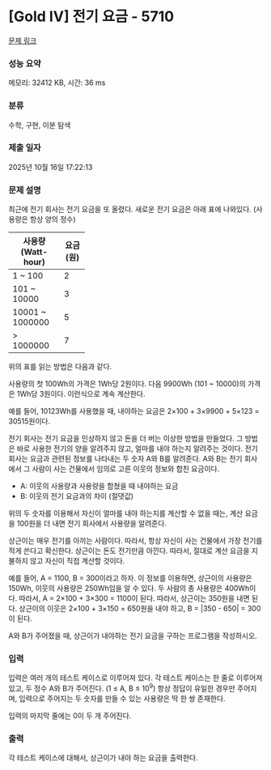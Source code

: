 # [Gold IV] 전기 요금 - 5710 

[문제 링크](https://www.acmicpc.net/problem/5710) 

### 성능 요약

메모리: 32412 KB, 시간: 36 ms

### 분류

수학, 구현, 이분 탐색

### 제출 일자

2025년 10월 16일 17:22:13

### 문제 설명

<p>최근에 전기 회사는 전기 요금을 또 올렸다. 새로운 전기 요금은 아래 표에 나와있다. (사용량은 항상 양의 정수)</p>

<table class="table table-bordered" style="width:30%">
	<thead>
		<tr>
			<th>사용량 (Watt-hour)</th>
			<th>요금 (원)</th>
		</tr>
	</thead>
	<tbody>
		<tr>
			<td>1 ~ 100</td>
			<td>2</td>
		</tr>
		<tr>
			<td>101 ~ 10000</td>
			<td>3</td>
		</tr>
		<tr>
			<td>10001 ~ 1000000</td>
			<td>5</td>
		</tr>
		<tr>
			<td>> 1000000</td>
			<td>7</td>
		</tr>
	</tbody>
</table>

<p>위의 표를 읽는 방법은 다음과 같다.</p>

<p>사용량의 첫 100Wh의 가격은 1Wh당 2원이다. 다음 9900Wh (101 ~ 10000)의 가격은 1Wh당 3원이다. 이런식으로 계속 계산한다.</p>

<p>예를 들어, 10123Wh를 사용했을 때, 내야하는 요금은 2×100 + 3×9900 + 5×123 = 30515원이다.</p>

<p>전기 회사는 전기 요금을 인상하지 않고 돈을 더 버는 이상한 방법을 만들었다. 그 방법은 바로 사용한 전기의 양을 알려주지 않고, 얼마를 내야 하는지 알려주는 것이다. 전기 회사는 요금과 관련된 정보를 나타내는 두 숫자 A와 B를 알려준다. A와 B는 전기 회사에서 그 사람이 사는 건물에서 임의로 고른 이웃의 정보와 합친 요금이다.</p>

<ul>
	<li>A: 이웃의 사용량과 사용량을 합쳤을 때 내야하는 요금</li>
	<li>B: 이웃의 전기 요금과의 차이 (절댓값)</li>
</ul>

<p>위의 두 숫자를 이용해서 자신이 얼마를 내야 하는지를 계산할 수 없을 때는, 계산 요금을 100원을 더 내면 전기 회사에서 사용량을 알려준다.</p>

<p>상근이는 매우 전기를 아끼는 사람이다. 따라서, 항상 자신이 사는 건물에서 가장 전기를 적게 쓴다고 확신한다. 상근이는 돈도 전기만큼 아낀다. 따라서, 절대로 계산 요금을 지불하지 않고 자신이 직접 계산할 것이다.</p>

<p>예를 들어, A = 1100, B = 300이라고 하자. 이 정보를 이용하면, 상근이의 사용량은 150Wh, 이웃의 사용량은 250Wh임을 알 수 있다. 두 사람의 총 사용량은 400Wh이다. 따라서, A = 2×100 + 3×300 = 1100이 된다. 따라서, 상근이는 350원을 내면 된다. 상근이의 이웃은 2×100 + 3×150 = 650원을 내야 하고, B = |350 - 650| = 300이 된다.</p>

<p>A와 B가 주어졌을 때, 상근이가 내야하는 전기 요금을 구하는 프로그램을 작성하시오.</p>

### 입력 

 <p>입력은 여러 개의 테스트 케이스로 이루어져 있다. 각 테스트 케이스는 한 줄로 이루어져 있고, 두 정수 A와 B가 주어진다. (1 ≤ A, B ≤ 10<sup>9</sup>) 항상 정답이 유일한 경우만 주어지며, 입력으로 주어지는 두 숫자를 만들 수 있는 사용량은 딱 한 쌍 존재한다.</p>

<p>입력의 마지막 줄에는 0이 두 개 주어진다.</p>

### 출력 

 <p>각 테스트 케이스에 대해서, 상근이가 내야 하는 요금을 출력한다.</p>

